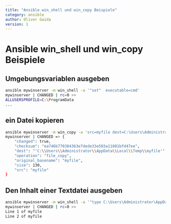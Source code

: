```yaml
---
title: "Ansible win_shell und win_copy Beispiele"
category: ansible
author: Oliver Gaida
version: 1
---
```


# Ansible win_shell und win_copy Beispiele

## Umgebungsvariablen ausgeben

```bash
ansible mywinserver -m win_shell -a '"set"  executable=cmd'
mywinserver | CHANGED | rc=0 >>
ALLUSERSPROFILE=C:\ProgramData
...
```

## ein Datei kopieren

```bash
ansible mywinserver -m win_copy -a 'src=myfile dest=C:\Users\Administrator\AppData\Local\Temp\'
mywinserver | CHANGED => {
    "changed": true,
    "checksum": "ea746b770384363e7dede33e503a11081bfd47ee",
    "dest": "'C:\\Users\\Administrator\\AppData\\Local\\Temp\\myfile'",
    "operation": "file_copy",
    "original_basename": "myfile",
    "size": 130,
    "src": "myfile"
}
```

## Den Inhalt einer Textdatei ausgeben

```bash
ansible mywinserver -m win_shell -a '"type C:\Users\Administrator\AppData\Local\Temp\myfile"   executable=cmd'
mywinserver | CHANGED | rc=0 >>
Line 1 of myfile
Line 2 of myfile
```
